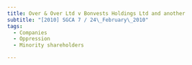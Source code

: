 ```yaml
---
title: Over & Over Ltd v Bonvests Holdings Ltd and another
subtitle: "[2010] SGCA 7 / 24\_February\_2010"
tags:
  - Companies
  - Oppression
  - Minority shareholders

---
```



